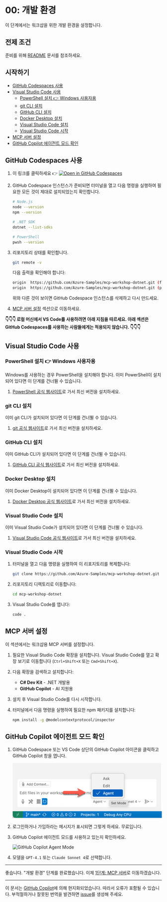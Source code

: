 # 00: 개발 환경

이 단계에서는 워크샵을 위한 개발 환경을 설정합니다.

## 전제 조건

준비를 위해 [README](../README.md#prerequisites) 문서를 참조하세요.

## 시작하기

- [GitHub Codespaces 사용](#github-codespaces-사용)
- [Visual Studio Code 사용](#visual-studio-code-사용)
  - [PowerShell 설치 👉 Windows 사용자용](#powershell-설치--windows-사용자용)
  - [git CLI 설치](#git-cli-설치)
  - [GitHub CLI 설치](#github-cli-설치)
  - [Docker Desktop 설치](#docker-desktop-설치)
  - [Visual Studio Code 설치](#visual-studio-code-설치)
  - [Visual Studio Code 시작](#visual-studio-code-시작)
- [MCP 서버 설정](#mcp-서버-설정)
- [GitHub Copilot 에이전트 모드 확인](#github-copilot-에이전트-모드-확인)

## GitHub Codespaces 사용

1. 이 링크를 클릭하세요 👉 [![Open in GitHub Codespaces](https://github.com/codespaces/badge.svg)](https://codespaces.new/Azure-Samples/mcp-workshop-dotnet)

1. GitHub Codespace 인스턴스가 준비되면 터미널을 열고 다음 명령을 실행하여 필요한 모든 것이 제대로 설치되었는지 확인합니다.

    ```bash
    # Node.js
    node --version
    npm --version
    ```

    ```bash
    # .NET SDK
    dotnet --list-sdks
    ```

    ```bash
    # PowerShell
    pwsh --version
    ```

1. 리포지토리 상태를 확인합니다.

    ```bash
    git remote -v
    ```

   다음 출력을 확인해야 합니다:

    ```bash
    origin  https://github.com/Azure-Samples/mcp-workshop-dotnet.git (fetch)
    origin  https://github.com/Azure-Samples/mcp-workshop-dotnet.git (push)
    ```

   위와 다른 것이 보이면 GitHub Codespace 인스턴스를 삭제하고 다시 만드세요.

1. [MCP 서버 설정](#mcp-서버-설정) 섹션으로 이동하세요.

**👇👇👇 로컬 머신에서 VS Code를 사용하려면 아래 지침을 따르세요. 아래 섹션은 GitHub Codespaces를 사용하는 사람들에게는 적용되지 않습니다. 👇👇👇**

## Visual Studio Code 사용

### PowerShell 설치 👉 Windows 사용자용

Windows를 사용하는 경우 PowerShell을 설치해야 합니다. 이미 PowerShell이 설치되어 있다면 이 단계를 건너뛸 수 있습니다.

1. [PowerShell 공식 웹사이트](https://docs.microsoft.com/powershell/scripting/install/installing-powershell)로 가서 최신 버전을 설치하세요.

### git CLI 설치

이미 git CLI가 설치되어 있다면 이 단계를 건너뛸 수 있습니다.

1. [git 공식 웹사이트](https://git-scm.com/downloads)로 가서 최신 버전을 설치하세요.

### GitHub CLI 설치

이미 GitHub CLI가 설치되어 있다면 이 단계를 건너뛸 수 있습니다.

1. [GitHub CLI 공식 웹사이트](https://cli.github.com/)로 가서 최신 버전을 설치하세요.

### Docker Desktop 설치

이미 Docker Desktop이 설치되어 있다면 이 단계를 건너뛸 수 있습니다.

1. [Docker Desktop 공식 웹사이트](https://docs.docker.com/get-started/get-docker/)로 가서 최신 버전을 설치하세요.

### Visual Studio Code 설치

이미 Visual Studio Code가 설치되어 있다면 이 단계를 건너뛸 수 있습니다.

1. [Visual Studio Code 공식 웹사이트](https://code.visualstudio.com/)로 가서 최신 버전을 설치하세요.

### Visual Studio Code 시작

1. 터미널을 열고 다음 명령을 실행하여 이 리포지토리를 복제합니다:

    ```bash
    git clone https://github.com/Azure-Samples/mcp-workshop-dotnet.git
    ```

1. 리포지토리 디렉토리로 이동합니다:

    ```bash
    cd mcp-workshop-dotnet
    ```

1. Visual Studio Code를 엽니다:

    ```bash
    code .
    ```

## MCP 서버 설정

이 섹션에서는 워크샵용 MCP 서버를 설정합니다.

1. 필요한 Visual Studio Code 확장을 설치합니다. Visual Studio Code를 열고 확장 보기로 이동합니다 (`Ctrl+Shift+X` 또는 `Cmd+Shift+X`).

1. 다음 확장을 검색하고 설치합니다:
   - **C# Dev Kit** - .NET 개발용
   - **GitHub Copilot** - AI 지원용

1. 설치 후 Visual Studio Code를 다시 시작합니다.

1. 터미널에서 다음 명령을 실행하여 필요한 npm 패키지를 설치합니다:

    ```bash
    npm install -g @modelcontextprotocol/inspector
    ```

## GitHub Copilot 에이전트 모드 확인

1. GitHub Codespace 또는 VS Code 상단의 GitHub Copilot 아이콘을 클릭하고 GitHub Copilot 창을 엽니다.

   ![Open GitHub Copilot Chat](./images/setup-02.png)

1. 로그인하거나 가입하라는 메시지가 표시되면 그렇게 하세요. 무료입니다.
1. GitHub Copilot 에이전트 모드를 사용하고 있는지 확인하세요.

   ![GitHub Copilot Agent Mode](./images/setup-03.png)

1. 모델을 `GPT-4.1` 또는 `Claude Sonnet 4`로 선택합니다.

---

좋습니다. "개발 환경" 단계를 완료했습니다. 이제 [1단계: MCP 서버](./01-mcp-server.md)로 이동하겠습니다.

---

이 문서는 [GitHub Copilot](https://docs.github.com/copilot/about-github-copilot/what-is-github-copilot)에 의해 현지화되었습니다. 따라서 오류가 포함될 수 있습니다. 부적절하거나 잘못된 번역을 발견하면 [issue](../../issues)를 생성해 주세요.